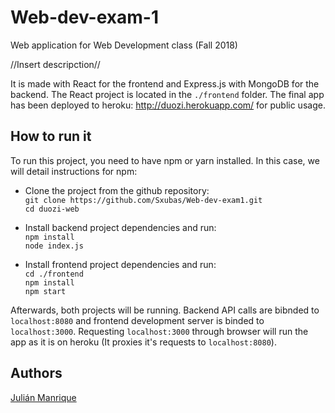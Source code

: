 # Web-dev-exam-1
Web application for Web Development class (Fall 2018)

//Insert descripction//

It is made with React for the frontend and Express.js with MongoDB for the backend. The React project is located in the `./frontend` folder. The final app has been deployed to heroku: http://duozi.herokuapp.com/ for public usage.

## How to run it
To run this project, you need to have npm or yarn installed. In this case, we will detail instructions for npm:


 - Clone the project from the github repository:  
 `git clone https://github.com/Sxubas/Web-dev-exam1.git`  
 `cd duozi-web`  
 
 - Install backend project dependencies and run:  
 `npm install`  
 `node index.js`  
 
 - Install frontend project dependencies and run:  
 `cd ./frontend`  
 `npm install`  
 `npm start`  

Afterwards, both projects will be running. Backend API calls are bibnded to `localhost:8080` and frontend development server is binded to `localhost:3000`. Requesting `localhost:3000` through browser will run the app as it is on heroku (It proxies it's requests to `localhost:8080`).

## Authors
[Julián Manrique](https://github.com/Sxubas)
